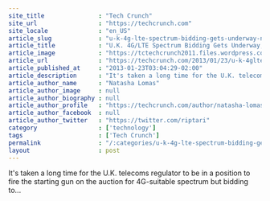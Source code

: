 ```yaml
---
site_title               : "Tech Crunch"
site_url                 : "https://techcrunch.com"
site_locale              : "en_US"
article_slug             : "u-k-4g-lte-spectrum-bidding-gets-underway-networks-expected-to-launch-by-late-spring-summer"
article_title            : "U.K. 4G/LTE Spectrum Bidding Gets Underway, Networks Expected To Launch By Late Spring/Summer"
article_image            : "https://tctechcrunch2011.files.wordpress.com/2010/02/gavel.jpg?w=272&h=195&crop=1"
article_url              : "https://techcrunch.com/2013/01/23/u-k-4glte-spectrum-bidding-gets-underway-regulator-expects-process-to-take-weeks/"
article_published_at     : "2013-01-23T03:04:29-02:00"
article_description      : "It's taken a long time for the U.K. telecoms regulator to be in a position to fire the starting gun on the auction for 4G-suitable spectrum but bidding to..."
article_author_name      : "Natasha Lomas"
article_author_image     : null
article_author_biography : null
article_author_profile   : "https://techcrunch.com/author/natasha-lomas/"
article_author_facebook  : null
article_author_twitter   : "https://twitter.com/riptari"
category                 : ['technology']
tags                     : ['Tech Crunch']
permalink                : "/:categories/u-k-4g-lte-spectrum-bidding-gets-underway-networks-expected-to-launch-by-late-spring-summer/"
layout                   : post
---
```


It's taken a long time for the U.K. telecoms regulator to be in a position to fire the starting gun on the auction for 4G-suitable spectrum but bidding to...
